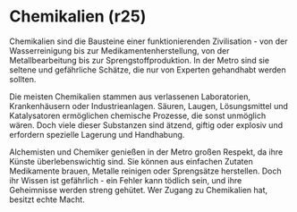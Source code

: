 # Chemikalien (r25)

Chemikalien sind die Bausteine einer funktionierenden Zivilisation - von der Wasserreinigung bis zur Medikamentenherstellung, von der Metallbearbeitung bis zur Sprengstoffproduktion. In der Metro sind sie seltene und gefährliche Schätze, die nur von Experten gehandhabt werden sollten.

Die meisten Chemikalien stammen aus verlassenen Laboratorien, Krankenhäusern oder Industrieanlagen. Säuren, Laugen, Lösungsmittel und Katalysatoren ermöglichen chemische Prozesse, die sonst unmöglich wären. Doch viele dieser Substanzen sind ätzend, giftig oder explosiv und erfordern spezielle Lagerung und Handhabung.

Alchemisten und Chemiker genießen in der Metro großen Respekt, da ihre Künste überlebenswichtig sind. Sie können aus einfachen Zutaten Medikamente brauen, Metalle reinigen oder Sprengsätze herstellen. Doch ihr Wissen ist gefährlich - ein Fehler kann tödlich sein, und ihre Geheimnisse werden streng gehütet. Wer Zugang zu Chemikalien hat, besitzt echte Macht.